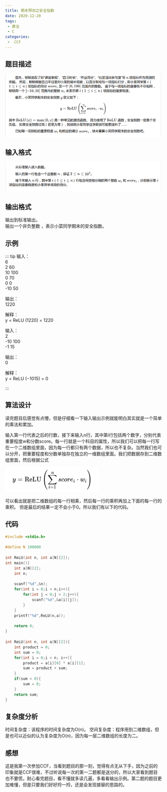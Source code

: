 ```yaml
---
title: 期末预测之安全指数
date: 2020-12-20
tags:
 - 算法
 - C
categories:
 -  CCF
---
```



## 题目描述

![公式](../../images/snipaste_2020_12_20_20_52_30.png)


## 输入格式

![公式](../../images/snipaste_2020_12_20_21_37_06.png)

## 输出格式
输出到标准输出。  
输出一个非负整数 ，表示小菜同学期末的安全指数。

## 示例
::: tip 
输入：  
6    
2 60  
10 100  
0 70  
0 0  
-10 50  

输出：  
1220  

解释：  
y = ReLU (1220) = 1220

输入：  
2  
-10 100  
-1 15  
 
输出：  
0  

解释：  
y = ReLU (−1015) =  0  

:::  


## 算法设计
读完题目后感觉有点懵，但是仔细看一下输入输出示例就能明白其实就是一个简单的乘法和累加。  
  
输入第一行代表之后的行数，接下来输入n行，其中第i行包括两个数字，分别代表重要程度w和分数score。每一行就是一个科目的属性，所以我们可以把每一行写在一个二维数组里面，因为每一行都只有两个数据，所以也不复杂。当然我们也可以分开，把重要程度和分数单独存在独立的一维数组里面。我们把数据存到二维数组里面，然后根据公式  

  ![公式](../../images/snipaste_2020_12_20_22_10_15.png)

可以看出就是把二维数组的每一行相乘，然后每一行的乘积再加上下面的每一行的乘积。
但是最后的结果一定不会小于0。所以我们有以下的代码。

## 代码
```c
#include <stdio.h>

#define N 100000

int ReLU(int n, int a[N][2]);
int main(){
	int a[N][2];
	int n;
	
	scanf("%d",&n);
	for(int i = 0;i < n;i++){
		for(int j = 0;j < 2;j++){
			scanf("%d",&a[i][j]);
		}
	}
	printf("%d",ReLU(n,a));
	
	return 0;
}

int ReLU(int n, int a[N][2]){
	int product = 0;
	int sum = 0;
	for(int i = 0;i < n; i++){
		product = a[i][0] * a[i][1];
		sum = product + sum;
	}
	if(sum < 0){
		sum = 0;
	}
	return sum;
}
```

## 复杂度分析  
时间复杂度：该程序的时间复杂度为O(n)。
空间复杂度：程序用到二维数组，但是也可以近似的认为复杂度为O(n)，因为每一层二维数组的长度为二。

## 感想
这是我第一次参加CCF，当看到题目的那一刻，觉得有点无从下手，因为之前的印象就是CCF很难，不过听说每一次的第一二题都是送分的，所以大家看到题目也不要慌，耐心看完题目，看不懂就多读几遍，多看看输出示例。第二题的题目更加难懂，但是只要我们好好捋一捋，还是会发现接替的思路的。